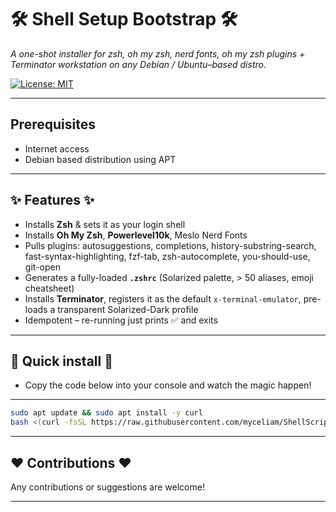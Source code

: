 
# 🛠️ Shell Setup Bootstrap 🛠️
_A one-shot installer for zsh, oh my zsh, nerd fonts, oh my zsh plugins + Terminator workstation on any Debian / Ubuntu–based distro._

[![License: MIT](https://img.shields.io/badge/License-MIT-blue.svg)](#license)


---

## Prerequisites
 
 * Internet access
 * Debian based distribution using APT

---

## ✨ Features ✨

* Installs **Zsh** & sets it as your login shell  
* Installs **Oh My Zsh**, **Powerlevel10k**, Meslo Nerd Fonts  
* Pulls plugins: autosuggestions, completions, history-substring-search, fast-syntax-highlighting, fzf-tab, zsh-autocomplete, you-should-use, git-open  
* Generates a fully-loaded **`.zshrc`** (Solarized palette, > 50 aliases, emoji cheatsheet)  
* Installs **Terminator**, registers it as the default `x-terminal-emulator`, pre-loads a transparent Solarized-Dark profile  
* Idempotent – re-running just prints ✅ and exits

---

## 🚀 Quick install 🚀

 * Copy the code below into your console and watch the magic happen!
 
 ---

```bash
sudo apt update && sudo apt install -y curl
bash <(curl -fsSL https://raw.githubusercontent.com/myceliam/ShellScripts/main/shellsetup.sh)
```

---

## ❤️ Contributions ❤️

Any contributions or suggestions are welcome!

---